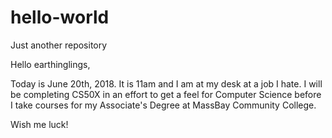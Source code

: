# hello-world
Just another repository

Hello earthinglings,

Today is June 20th, 2018. It is 11am and I am at my desk at a job I hate. I will be completing CS50X in an effort to get a feel for Computer Science before I take courses for my Associate's Degree at MassBay Community College. 


Wish me luck!
